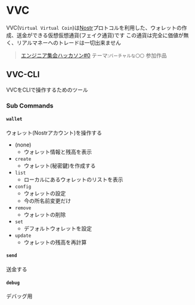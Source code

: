 # VVC
VVC(`Virtual Virtual Coin`)は[Nostr](https://nostr.com/)プロトコルを利用した、ウォレットの作成、送金ができる仮想仮想通貨(フェイク通貨)です
この通貨は完全に価値が無く、リアルマネーへのトレードは一切出来ません

> [エンジニア集会ハッカソン#0](https://www.youtube.com/watch?v=Q28jUVoY0GY) テーマ:`バーチャルな〇〇` 参加作品

## VVC-CLI
VVCをCLIで操作するためのツール

### Sub Commands
#### `wallet`
ウォレット(Nostrアカウント)を操作する
- (none)
  - ウォレット情報と残高を表示
- `create`
  - ウォレット(秘密鍵)を作成する
- `list`
  - ローカルにあるウォレットのリストを表示
- `config`
  - ウォレットの設定
  - 今の所名前変更だけ
- `remove`
  - ウォレットの削除
- `set`
  - デフォルトウォレットを設定
- `update`
  - ウォレットの残高を再計算

#### `send`
送金する

#### `debug`
デバッグ用